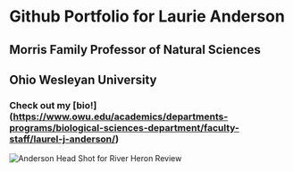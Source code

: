 # Github Portfolio for Laurie Anderson
## Morris Family Professor of Natural Sciences
## Ohio Wesleyan University
### Check out my [bio!] (https://www.owu.edu/academics/departments-programs/biological-sciences-department/faculty-staff/laurel-j-anderson/)
![Anderson Head Shot for River Heron Review](https://github.com/user-attachments/assets/bf89b74d-6824-46df-8dff-0321c4f05c80)
